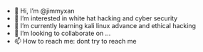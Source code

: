 - 👋 Hi, I’m @jimmyxan 
- 👀 I’m interested in white hat hacking and cyber security
- 🌱 I’m currently learning kali linux advance and ethical hacking
- 💞️ I’m looking to collaborate on ...
- 📫 How to reach me: dont try to reach me 

<!---
jimmyxan/jimmyxan is a ✨ special ✨ repository because its `README.md` (this file) appears on your GitHub profile.
You can click the Preview link to take a look at your changes.
--->
